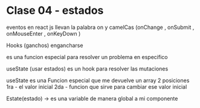 # Clase 04 - estados 

eventos en react js
llevan la palabra on y camelCas
(onChange , onSubmit , onMouseEnter , onKeyDown )

Hooks (ganchos) engancharse

es una funcion especial para resolver un problema en especifico

useState (usar estados) es un hook para resolver las mutaciones

useState es una Funcion especial que me devuelve un array 2 posiciones
1ra - el valor inicial
2da - funcion que sirve para cambiar ese valor inicial 


Estate(estado) -> es una variable de manera global a mi componente
